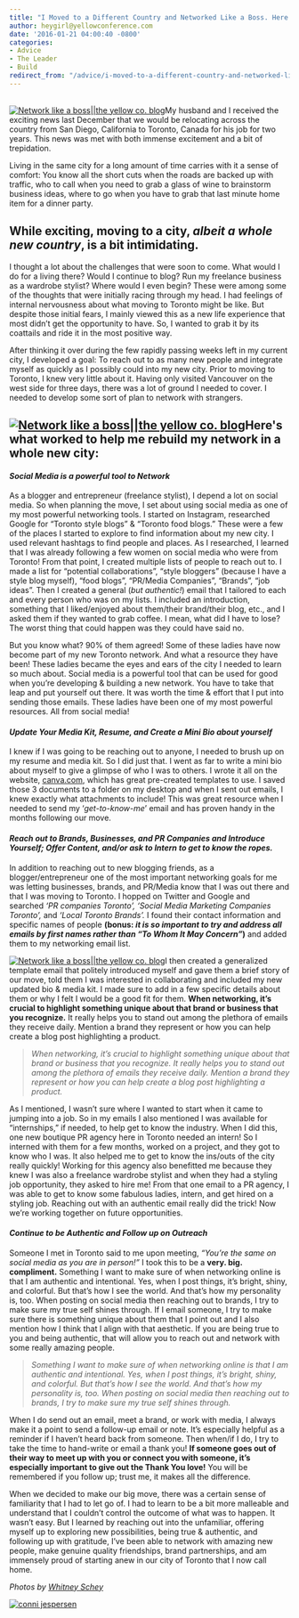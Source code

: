 ```yaml
---
title: "I Moved to a Different Country and Networked Like a Boss. Here's How"
author: heygirl@yellowconference.com
date: '2016-01-21 04:00:40 -0800'
categories:
- Advice
- The Leader
- Build
redirect_from: "/advice/i-moved-to-a-different-country-and-networked-like-a-boss-heres-how/"
---
```


[  
](http://yellowconference.com/wp-content/uploads/2016/01/conni-jespersen.jpg)[![Network like a boss||the yellow co. blog](http://yellowconference.com/wp-content/uploads/2016/01/2015-10-19_0042.jpg)](http://yellowconference.com/wp-content/uploads/2016/01/2015-10-19_0042.jpg)My husband and I received the exciting news last December that we would be relocating across the country from San Diego, California to Toronto, Canada for his job for two years. This news was met with both immense excitement and a bit of trepidation.

Living in the same city for a long amount of time carries with it a sense of comfort: You know all the short cuts when the roads are backed up with traffic, who to call when you need to grab a glass of wine to brainstorm business ideas, where to go when you have to grab that last minute home item for a dinner party.

## While exciting, moving to a city, _albeit a whole new country_, is a bit intimidating.

I thought a lot about the challenges that were soon to come. What would I do for a living there? Would I continue to blog? Run my freelance business as a wardrobe stylist? Where would I even begin? These were among some of the thoughts that were initially racing through my head. I had feelings of internal nervousness about what moving to Toronto might be like. But despite those initial fears, I mainly viewed this as a new life experience that most didn’t get the opportunity to have. So, I wanted to grab it by its coattails and ride it in the most positive way.

After thinking it over during the few rapidly passing weeks left in my current city, I developed a goal: To reach out to as many new people and integrate myself as quickly as I possibly could into my new city. Prior to moving to Toronto, I knew very little about it. Having only visited Vancouver on the west side for three days, there was a lot of ground I needed to cover. I needed to develop some sort of plan to network with strangers.

## [![Network like a boss||the yellow co. blog](http://yellowconference.com/wp-content/uploads/2016/01/2015-10-19_0037.jpg)](http://yellowconference.com/wp-content/uploads/2016/01/2015-10-19_0037.jpg)Here's what worked to help me rebuild my network in a whole new city:

#### _Social Media is a powerful tool to Network_

As a blogger and entrepreneur (freelance stylist), I depend a lot on social media. So when planning the move, I set about using social media as one of my most powerful networking tools. I started on Instagram, researched Google for “Toronto style blogs” & “Toronto food blogs.” These were a few of the places I started to explore to find information about my new city. I used relevant hashtags to find people and places. As I researched, I learned that I was already following a few women on social media who were from Toronto! From that point, I created multiple lists of people to reach out to. I made a list for “potential collaborations”, “style bloggers” (because I have a style blog myself), “food blogs”, “PR/Media Companies”, “Brands”, “job ideas”. Then I created a general (_but authentic!_) email that I tailored to each and every person who was on my lists. I included an introduction, something that I liked/enjoyed about them/their brand/their blog, etc., and I asked them if they wanted to grab coffee. I mean, what did I have to lose? The worst thing that could happen was they could have said no.

But you know what? 90% of them agreed! Some of these ladies have now become part of my new Toronto network. And what a resource they have been! These ladies became the eyes and ears of the city I needed to learn so much about. Social media is a powerful tool that can be used for good when you’re developing & building a new network. You have to take that leap and put yourself out there. It was worth the time & effort that I put into sending those emails. These ladies have been one of my most powerful resources. All from social media!

#### _Update Your Media Kit, Resume, and Create a Mini Bio about yourself_

I knew if I was going to be reaching out to anyone, I needed to brush up on my resume and media kit. So I did just that. I went as far to write a mini bio about myself to give a glimpse of who I was to others. I wrote it all on the website, [canva.com](http://canva.com), which has great pre-created templates to use. I saved those 3 documents to a folder on my desktop and when I sent out emails, I knew exactly what attachments to include! This was great resource when I needed to send my ‘_get-to-know-me_’ email and has proven handy in the months following our move.

#### _Reach out to Brands, Businesses, and PR Companies and Introduce Yourself; Offer Content, and/or ask to Intern to get to know the ropes._

In addition to reaching out to new blogging friends, as a blogger/entrepreneur one of the most important networking goals for me was letting businesses, brands, and PR/Media know that I was out there and that I was moving to Toronto. I hopped on Twitter and Google and searched _‘PR companies Toronto’,_ _‘Social Media Marketing Companies Toronto’,_ and _‘Local Toronto Brands’._ I found their contact information and specific names of people **(bonus: _it is so important to try and address all emails by first names rather than “To Whom It May Concern”_)** and added them to my networking email list.

[![Network like a boss||the yellow co. blog](http://yellowconference.com/wp-content/uploads/2016/01/2015-10-19_0031.jpg)](http://yellowconference.com/wp-content/uploads/2016/01/2015-10-19_0031.jpg)I then created a generalized template email that politely introduced myself and gave them a brief story of our move, told them I was interested in collaborating and included my new updated bio & media kit. I made sure to add in a few specific details about them or why I felt I would be a good fit for them. **When networking, it’s crucial to highlight something unique about that brand or business that you recognize.** It really helps you to stand out among the plethora of emails they receive daily. Mention a brand they represent or how you can help create a blog post highlighting a product.

> _When networking, it’s crucial to highlight something unique about that brand or business that you recognize. It really helps you to stand out among the plethora of emails they receive daily. Mention a brand they represent or how you can help create a blog post highlighting a product._

As I mentioned, I wasn’t sure where I wanted to start when it came to jumping into a job. So in my emails I also mentioned I was available for “internships,” if needed, to help get to know the industry. When I did this, one new boutique PR agency here in Toronto needed an intern! So I interned with them for a few months, worked on a project, and they got to know who I was. It also helped me to get to know the ins/outs of the city really quickly! Working for this agency also benefitted me because they knew I was also a freelance wardrobe stylist and when they had a styling job opportunity, they asked to hire me! From that one email to a PR agency, I was able to get to know some fabulous ladies, intern, and get hired on a styling job. Reaching out with an authentic email really did the trick! Now we’re working together on future opportunities.

#### _Continue to be Authentic and Follow up on Outreach_

Someone I met in Toronto said to me upon meeting, _“You’re the same on social media as you are in person!”_ I took this to be a **very. big. compliment.** Something I want to make sure of when networking online is that I am authentic and intentional. Yes, when I post things, it’s bright, shiny, and colorful. But that’s how I see the world. And that’s how my personality is, too. When posting on social media then reaching out to brands, I try to make sure my true self shines through. If I email someone, I try to make sure there is something unique about them that I point out and I also mention how I think that I align with that aesthetic. If you are being true to you and being authentic, that will allow you to reach out and network with some really amazing people.

> _Something I want to make sure of when networking online is that I am authentic and intentional. Yes, when I post things, it’s bright, shiny, and colorful. But that’s how I see the world. And that’s how my personality is, too. When posting on social media then reaching out to brands, I try to make sure my true self shines through._

When I do send out an email, meet a brand, or work with media, I always make it a point to send a follow-up email or note. It’s especially helpful as a reminder if I haven’t heard back from someone. Then when/if I do, I try to take the time to hand-write or email a thank you! **If someone goes out of their way to meet up with you or connect you with someone, it’s especially important to give out the Thank You love!** You will be remembered if you follow up; trust me, it makes all the difference.

When we decided to make our big move, there was a certain sense of familiarity that I had to let go of. I had to learn to be a bit more malleable and understand that I couldn’t control the outcome of what was to happen. It wasn’t easy. But I learned by reaching out into the unfamiliar, offering myself up to exploring new possibilities, being true & authentic, and following up with gratitude, I’ve been able to network with amazing new people, make genuine quality friendships, brand partnerships, and am immensely proud of starting anew in our city of Toronto that I now call home.

_Photos by [Whitney Schey](http://whitneydarling.com/)_

[![conni jespersen](http://yellowconference.com/wp-content/uploads/2016/01/conni-jespersen.jpg)](http://www.artinthefind.com/)
